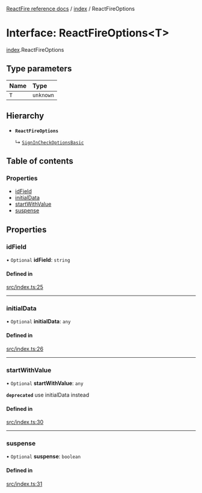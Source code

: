 [ReactFire reference docs](../README.md) / [index](../modules/index.md) / ReactFireOptions

# Interface: ReactFireOptions<T\>

[index](../modules/index.md).ReactFireOptions

## Type parameters

| Name | Type |
| :------ | :------ |
| `T` | `unknown` |

## Hierarchy

- **`ReactFireOptions`**

  ↳ [`SignInCheckOptionsBasic`](auth.SignInCheckOptionsBasic.md)

## Table of contents

### Properties

- [idField](index.ReactFireOptions.md#idfield)
- [initialData](index.ReactFireOptions.md#initialdata)
- [startWithValue](index.ReactFireOptions.md#startwithvalue)
- [suspense](index.ReactFireOptions.md#suspense)

## Properties

### idField

• `Optional` **idField**: `string`

#### Defined in

[src/index.ts:25](https://github.com/FirebaseExtended/reactfire/blob/main/src/index.ts#L25)

___

### initialData

• `Optional` **initialData**: `any`

#### Defined in

[src/index.ts:26](https://github.com/FirebaseExtended/reactfire/blob/main/src/index.ts#L26)

___

### startWithValue

• `Optional` **startWithValue**: `any`

**`deprecated`** use initialData instead

#### Defined in

[src/index.ts:30](https://github.com/FirebaseExtended/reactfire/blob/main/src/index.ts#L30)

___

### suspense

• `Optional` **suspense**: `boolean`

#### Defined in

[src/index.ts:31](https://github.com/FirebaseExtended/reactfire/blob/main/src/index.ts#L31)
